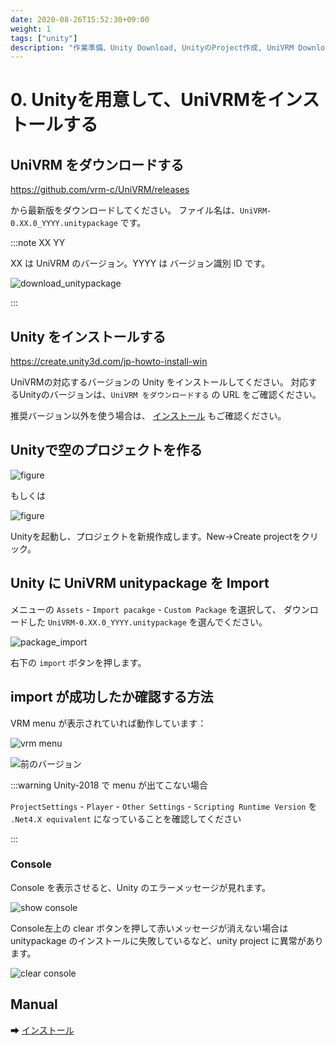 ```yaml
---
date: 2020-08-26T15:52:30+09:00
weight: 1
tags: ["unity"]
description: "作業準備、Unity Download, UnityのProject作成, UniVRM Download, UniVRM package導入"
---
```


# 0. Unityを用意して、UniVRMをインストールする

## UniVRM をダウンロードする

https://github.com/vrm-c/UniVRM/releases

から最新版をダウンロードしてください。
ファイル名は、`UniVRM-0.XX.0_YYYY.unitypackage` です。

:::note XX YY

XX は UniVRM のバージョン。YYYY は バージョン識別 ID です。

![download_unitypackage](/images/vrm/download_unitypackage.png)

:::

## Unity をインストールする

https://create.unity3d.com/jp-howto-install-win

UniVRMの対応するバージョンの Unity をインストールしてください。
対応するUnityのバージョンは、`UniVRM をダウンロードする` の URL をご確認ください。

推奨バージョン以外を使う場合は、 [インストール](/univrm/install/univrm_install) もご確認ください。

## Unityで空のプロジェクトを作る

![figure](/images/vrm/unity_new_project.png)

もしくは

![figure](/images/vrm/new_project.jpg)

Unityを起動し、プロジェクトを新規作成します。New→Create projectをクリック。

## Unity に UniVRM unitypackage を Import

メニューの `Assets` - `Import pacakge` - `Custom Package` を選択して、
ダウンロードした `UniVRM-0.XX.0_YYYY.unitypackage` を選んでください。

![package_import](/images/vrm/package_import.jpg)

右下の `import` ボタンを押します。

## import が成功したか確認する方法

VRM menu が表示されていれば動作しています：

![vrm menu](/images/vrm/vrm_menu.jpg)

![前のバージョン](/images/vrm/vrm_menu_old.jpg)

:::warning Unity-2018 で menu が出てこない場合

`ProjectSettings` - `Player` - `Other Settings` - `Scripting Runtime Version` を `.Net4.X equivalent` になっていることを確認してください

:::

### Console

Console を表示させると、Unity のエラーメッセージが見れます。

![show console](/images/vrm/show_console.jpg)

Console左上の clear ボタンを押して赤いメッセージが消えない場合は unitypackage のインストールに失敗しているなど、unity project に異常があります。

![clear console](/images/vrm/error_in_console.jpg)

## Manual

➡ [インストール](/univrm/install/univrm_install)
